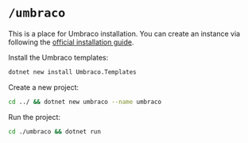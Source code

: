 # `/umbraco`

This is a place for Umbraco installation. You can create an instance via following the [official installation guide](https://docs.umbraco.com/umbraco-cms/fundamentals/setup/install).

Install the Umbraco templates:

```bash
dotnet new install Umbraco.Templates
```

Create a new project:

```bash
cd ../ && dotnet new umbraco --name umbraco
```

Run the project:

```bash
cd ./umbraco && dotnet run
```
